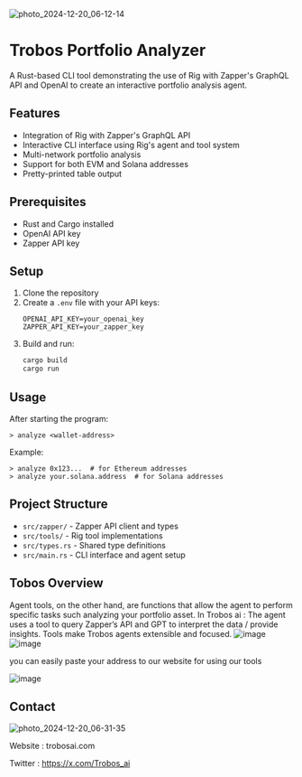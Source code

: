 ![photo_2024-12-20_06-12-14](https://github.com/user-attachments/assets/25e393dc-65eb-4ee3-898f-9d1262e2b708)

# Trobos Portfolio Analyzer

A Rust-based CLI tool demonstrating the use of Rig with Zapper's GraphQL API and OpenAI to create an interactive portfolio analysis agent.

## Features
- Integration of Rig with Zapper's GraphQL API
- Interactive CLI interface using Rig's agent and tool system
- Multi-network portfolio analysis
- Support for both EVM and Solana addresses
- Pretty-printed table output

## Prerequisites
- Rust and Cargo installed
- OpenAI API key
- Zapper API key

## Setup
1. Clone the repository
2. Create a `.env` file with your API keys:
   ```
   OPENAI_API_KEY=your_openai_key
   ZAPPER_API_KEY=your_zapper_key
   ```
3. Build and run:
   ```bash
   cargo build
   cargo run
   ```

## Usage
After starting the program:
```
> analyze <wallet-address>
```

Example:
```
> analyze 0x123...  # for Ethereum addresses
> analyze your.solana.address  # for Solana addresses
```

## Project Structure
- `src/zapper/` - Zapper API client and types
- `src/tools/` - Rig tool implementations
- `src/types.rs` - Shared type definitions
- `src/main.rs` - CLI interface and agent setup

## Tobos Overview
Agent tools, on the other hand, are functions that allow the agent to perform specific tasks such analyzing your portfolio asset.
In Trobos ai :
The agent uses a tool to query Zapper’s API and GPT to interpret the data / provide insights.
Tools make Trobos agents extensible and focused.
![image](https://github.com/user-attachments/assets/25d7ea78-8326-4de4-b1ee-cd053a59f599)
![image](https://github.com/user-attachments/assets/0c6c461f-6e8f-478a-9634-3b11f818bf1c)

you can easily paste your address to our website for using our tools

![image](https://github.com/user-attachments/assets/0f4f9fe5-1fa5-4131-8cdc-c6fe6f40b17e)

## Contact
![photo_2024-12-20_06-31-35](https://github.com/user-attachments/assets/0a672a40-b477-44fa-9196-363f8ab41f1a)


Website : trobosai.com

Twitter : https://x.com/Trobos_ai


